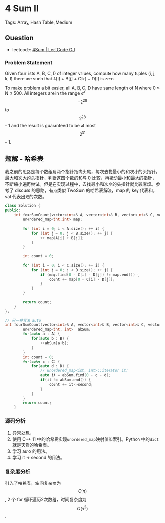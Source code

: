 # 4 Sum II

Tags: Array, Hash Table, Medium

## Question

- leetcode: [4Sum | LeetCode OJ](https://leetcode.com/problems/4sum-ii/description/)

### Problem Statement

Given four lists A, B, C, D of integer values, compute how many tuples (i, j, k, l) there are such that A[i] + B[j] + C[k] + D[l] is zero.

To make problem a bit easier, all A, B, C, D have same length of N where 0 ≤ N ≤ 500. All integers are in the range of $$-2^28$$ to $$2^28$$ - 1 and the result is guaranteed to be at most $$2^31$$ - 1.

## 题解 - 哈希表

我之前的思路是每个数组用两个指针指向头尾，每次去找最小的和次小的头指针，最大和次大的头指针，判断这四个数的和与 0 比较，再挪动最小和最大的指针，不断缩小遍历尝试。但是在实现过程中，去找最小和次小的头指针就比较麻烦。参考了 discuss 的思路，有点类似 TwoSum 的哈希表解法，map 的 key 代表和，val 代表出现的次数。

```cpp
class Solution {
public:
    int fourSumCount(vector<int>& A, vector<int>& B, vector<int>& C, vector<int>& D) {
        unordered_map<int,int> map;
        
        for (int i = 0; i < A.size(); ++ i) {
            for (int j = 0; j < B.size(); ++ j) {
                ++ map[A[i] + B[j]];
            }
        }
        
        int count = 0;
        
        for (int i = 0; i < C.size(); ++ i) {
            for (int j = 0; j < D.size(); ++ j) {
                if (map.find(0 - C[i] - D[j]) != map.end()) {
                    count += map[0 - C[i] - D[j]];
                }
            }
        }
        
        return count;
    }
};

// 另一种写法 auto
int fourSumCount(vector<int>& A, vector<int>& B, vector<int>& C, vector<int>& D) {
        unordered_map<int, int>  abSum;
        for(auto a : A) {
            for(auto b : B) {
                ++abSum[a+b];
            }
        }
        int count = 0;
        for(auto c : C) {
            for(auto d : D) {
                // unordered_map<int, int>::iterator it;
                auto it = abSum.find(0 - c - d);
                if(it != abSum.end()) {
                    count += it->second;
                }
            }
        }
        return count;
    }
```

### 源码分析

1. 异常处理。
2. 使用 C++ 11 中的哈希表实现`unordered_map`映射值和索引。Python 中的`dict`就是天然的哈希表。
3. 学习 auto 的用法。
4. 学习 it -> second 的用法。

### 复杂度分析

引入了哈希表，空间复杂度为 $$O(n)$$, 2 个 for 循环遍历2次数组，时间复杂度为 $$O(n^2)$$.